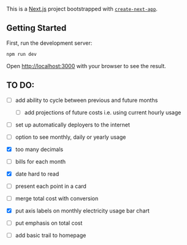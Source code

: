 This is a [Next.js](https://nextjs.org/) project bootstrapped with [`create-next-app`](https://github.com/vercel/next.js/tree/canary/packages/create-next-app).

## Getting Started

First, run the development server:

```bash
npm run dev

```

Open [http://localhost:3000](http://localhost:3000) with your browser to see the result.

## TO DO:
- [ ] add ability to cycle between previous and future months
    - [ ] add projections of future costs i.e. using current hourly usage
- [ ] set up automatically deployers to the internet
- [ ] option to see monthly, daily or yearly usage
- [x] too many decimals
- [ ] bills for each month 
- [x] date hard to read
- [ ] present each point in a card
- [ ] merge total cost with conversion
- [x] put axis labels on monthly electricity usage bar chart
- [ ] put emphasis on total cost 
- [ ] add basic trail to homepage



